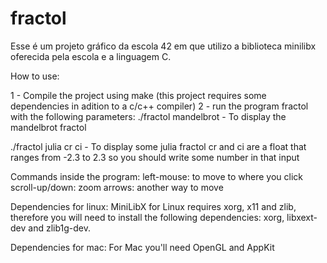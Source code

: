 # fractol

Esse é um projeto gráfico da escola 42 em que utilizo a biblioteca minilibx oferecida pela escola e a linguagem C.

How to use:
 
1 - Compile the project using make (this project requires some dependencies in adition to a c/c++ compiler)
2 - run the program fractol with the following parameters:
./fractol mandelbrot - To display the mandelbrot fractol

./fractol julia cr ci - To display some julia fractol
cr and ci are a float that ranges from -2.3 to 2.3 so you should write some number in that input 

Commands inside the program:
left-mouse: to move to where you click
scroll-up/down: zoom
arrows: another way to move

Dependencies for linux:
MiniLibX for Linux requires xorg, x11 and zlib, therefore you will need to install the following dependencies: xorg, libxext-dev and zlib1g-dev.

Dependencies for mac:
For Mac you'll need OpenGL and AppKit
